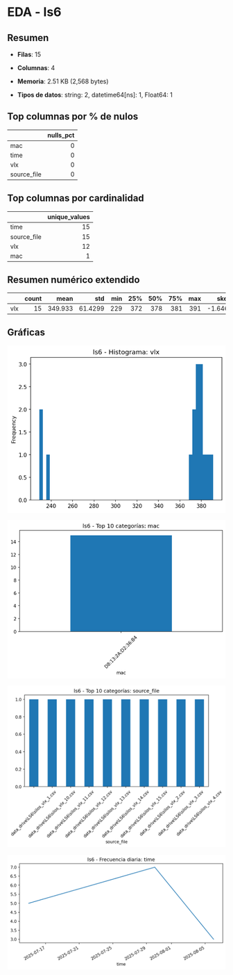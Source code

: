 # EDA - ls6


## Resumen

- **Filas**: 15

- **Columnas**: 4

- **Memoria**: 2.51 KB (2,568 bytes)

- **Tipos de datos**: string: 2, datetime64[ns]: 1, Float64: 1


## Top columnas por % de nulos

|             |   nulls_pct |
|:------------|------------:|
| mac         |           0 |
| time        |           0 |
| vlx         |           0 |
| source_file |           0 |


## Top columnas por cardinalidad

|             |   unique_values |
|:------------|----------------:|
| time        |              15 |
| source_file |              15 |
| vlx         |              12 |
| mac         |               1 |


## Resumen numérico extendido

|     |   count |    mean |     std |   min |   25% |   50% |   75% |   max |    skew |   kurtosis |   outliers_count |   outliers_pct |   low_fence |   high_fence |   iqr |
|:----|--------:|--------:|--------:|------:|------:|------:|------:|------:|--------:|-----------:|-----------------:|---------------:|------------:|-------------:|------:|
| vlx |      15 | 349.933 | 61.4299 |   229 |   372 |   378 |   381 |   391 | -1.6463 |     0.8641 |                3 |             20 |       358.5 |        394.5 |     9 |


## Gráficas

![hist_vlx.png](hist_vlx.png)

![bar_mac.png](bar_mac.png)

![bar_source_file.png](bar_source_file.png)

![ts_daily_time.png](ts_daily_time.png)